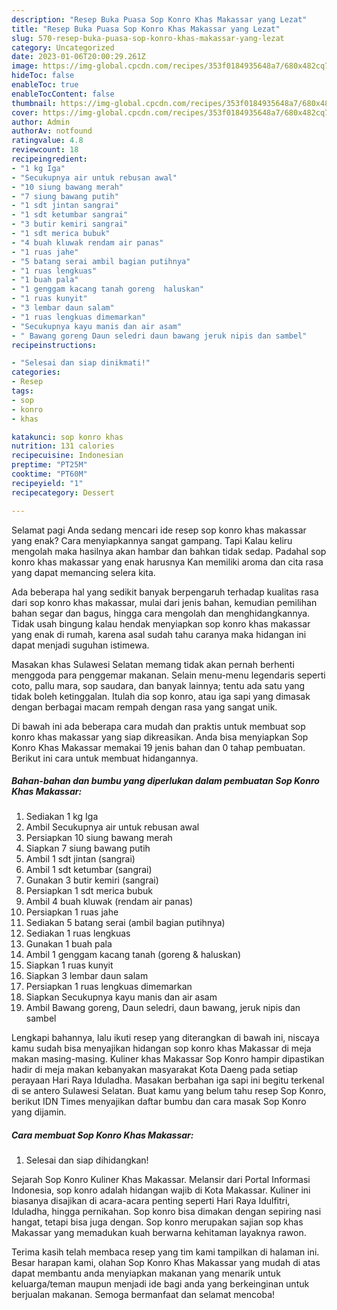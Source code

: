 ```yaml
---
description: "Resep Buka Puasa Sop Konro Khas Makassar yang Lezat"
title: "Resep Buka Puasa Sop Konro Khas Makassar yang Lezat"
slug: 570-resep-buka-puasa-sop-konro-khas-makassar-yang-lezat
category: Uncategorized
date: 2023-01-06T20:00:29.261Z
image: https://img-global.cpcdn.com/recipes/353f0184935648a7/680x482cq70/sop-konro-khas-makassar-foto-resep-utama.jpg
hideToc: false
enableToc: true
enableTocContent: false
thumbnail: https://img-global.cpcdn.com/recipes/353f0184935648a7/680x482cq70/sop-konro-khas-makassar-foto-resep-utama.jpg
cover: https://img-global.cpcdn.com/recipes/353f0184935648a7/680x482cq70/sop-konro-khas-makassar-foto-resep-utama.jpg
author: Admin
authorAv: notfound
ratingvalue: 4.8
reviewcount: 18
recipeingredient:
- "1 kg Iga"
- "Secukupnya air untuk rebusan awal"
- "10 siung bawang merah"
- "7 siung bawang putih"
- "1 sdt jintan sangrai"
- "1 sdt ketumbar sangrai"
- "3 butir kemiri sangrai"
- "1 sdt merica bubuk"
- "4 buah kluwak rendam air panas"
- "1 ruas jahe"
- "5 batang serai ambil bagian putihnya"
- "1 ruas lengkuas"
- "1 buah pala"
- "1 genggam kacang tanah goreng  haluskan"
- "1 ruas kunyit"
- "3 lembar daun salam"
- "1 ruas lengkuas dimemarkan"
- "Secukupnya kayu manis dan air asam"
- " Bawang goreng Daun seledri daun bawang jeruk nipis dan sambel"
recipeinstructions:

- "Selesai dan siap dinikmati!"
categories:
- Resep
tags:
- sop
- konro
- khas

katakunci: sop konro khas 
nutrition: 131 calories
recipecuisine: Indonesian
preptime: "PT25M"
cooktime: "PT60M"
recipeyield: "1"
recipecategory: Dessert

---
```



Selamat pagi Anda sedang mencari ide resep sop konro khas makassar yang enak? Cara menyiapkannya sangat gampang. Tapi Kalau keliru mengolah maka hasilnya akan hambar dan bahkan tidak sedap. Padahal sop konro khas makassar yang enak harusnya Kan memiliki aroma dan cita rasa yang dapat memancing selera kita.


Ada beberapa hal yang sedikit banyak berpengaruh terhadap kualitas rasa dari sop konro khas makassar, mulai dari jenis bahan, kemudian pemilihan bahan segar dan bagus, hingga cara mengolah dan menghidangkannya. Tidak usah bingung kalau hendak menyiapkan sop konro khas makassar yang enak di rumah, karena asal sudah tahu caranya maka hidangan ini dapat menjadi suguhan istimewa.

Masakan khas Sulawesi Selatan memang tidak akan pernah berhenti menggoda para penggemar makanan. Selain menu-menu legendaris seperti coto, pallu mara, sop saudara, dan banyak lainnya; tentu ada satu yang tidak boleh ketinggalan. Itulah dia sop konro, atau iga sapi yang dimasak dengan berbagai macam rempah dengan rasa yang sangat unik.


Di bawah ini ada beberapa cara mudah dan praktis untuk membuat sop konro khas makassar yang siap dikreasikan. Anda bisa menyiapkan Sop Konro Khas Makassar memakai 19 jenis bahan dan 0 tahap pembuatan. Berikut ini cara untuk membuat hidangannya.

<!--inarticleads1-->

##### Bahan-bahan dan bumbu yang diperlukan dalam pembuatan Sop Konro Khas Makassar:

1. Sediakan 1 kg Iga
1. Ambil Secukupnya air untuk rebusan awal
1. Persiapkan 10 siung bawang merah
1. Siapkan 7 siung bawang putih
1. Ambil 1 sdt jintan (sangrai)
1. Ambil 1 sdt ketumbar (sangrai)
1. Gunakan 3 butir kemiri (sangrai)
1. Persiapkan 1 sdt merica bubuk
1. Ambil 4 buah kluwak (rendam air panas)
1. Persiapkan 1 ruas jahe
1. Sediakan 5 batang serai (ambil bagian putihnya)
1. Sediakan 1 ruas lengkuas
1. Gunakan 1 buah pala
1. Ambil 1 genggam kacang tanah (goreng &amp; haluskan)
1. Siapkan 1 ruas kunyit
1. Siapkan 3 lembar daun salam
1. Persiapkan 1 ruas lengkuas dimemarkan
1. Siapkan Secukupnya kayu manis dan air asam
1. Ambil  Bawang goreng, Daun seledri, daun bawang, jeruk nipis dan sambel


Lengkapi bahannya, lalu ikuti resep yang diterangkan di bawah ini, niscaya kamu sudah bisa menyajikan hidangan sop konro khas Makassar di meja makan masing-masing. Kuliner khas Makassar Sop Konro hampir dipastikan hadir di meja makan kebanyakan masyarakat Kota Daeng pada setiap perayaan Hari Raya Iduladha. Masakan berbahan iga sapi ini begitu terkenal di se antero Sulawesi Selatan. Buat kamu yang belum tahu resep Sop Konro, berikut IDN Times menyajikan daftar bumbu dan cara masak Sop Konro yang dijamin. 

<!--inarticleads2-->

##### Cara membuat Sop Konro Khas Makassar:


1. Selesai dan siap dihidangkan!

Sejarah Sop Konro Kuliner Khas Makassar. Melansir dari Portal Informasi Indonesia, sop konro adalah hidangan wajib di Kota Makassar. Kuliner ini biasanya disajikan di acara-acara penting seperti Hari Raya Idulfitri, Iduladha, hingga pernikahan. Sop konro bisa dimakan dengan sepiring nasi hangat, tetapi bisa juga dengan. Sop konro merupakan sajian sop khas Makassar yang memadukan kuah berwarna kehitaman layaknya rawon. 

Terima kasih telah membaca resep yang tim kami tampilkan di halaman ini. Besar harapan kami, olahan Sop Konro Khas Makassar yang mudah di atas dapat membantu anda menyiapkan makanan yang menarik untuk keluarga/teman maupun menjadi ide bagi anda yang berkeinginan untuk berjualan makanan. Semoga bermanfaat dan selamat mencoba!

